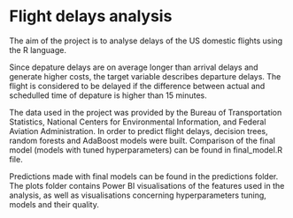 # Flight delays analysis
The aim of the project is to analyse delays of the US domestic flights using the R language. 

Since depature delays are on average longer than arrival delays and generate higher costs, the target variable describes departure delays. The flight is considered to be delayed if the difference between actual and schedulled time of depature is higher than 15 minutes.

The data used in the project was provided by the Bureau of Transportation Statistics, National Centers for Environmental Information, and Federal Aviation Administration. In order to predict flight delays, decision trees, random forests and AdaBoost models were built. Comparison of the final model (models with tuned hyperparameters) can be found in final_model.R file.

Predictions made with final models can be found in the predictions folder. The plots folder contains Power BI visualisations of the features used in the analysis, as well as visualisations concerning hyperparameters tuning, models and their quality.
